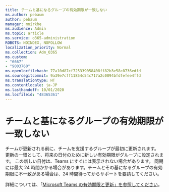 ```yaml
---
title: チームと基になるグループの有効期限が一致しない
ms.author: pebaum
author: pebaum
manager: mnirkhe
ms.audience: Admin
ms.topic: article
ms.service: o365-administration
ROBOTS: NOINDEX, NOFOLLOW
localization_priority: Normal
ms.collection: Adm_O365
ms.custom:
- "6667"
- "9003760"
ms.openlocfilehash: 77a10d87cf725339058408ff82b3e58c0736edfd
ms.sourcegitcommit: 9a39e7cff11854c54c717a2c0094bfdfefee4ffd
ms.translationtype: HT
ms.contentlocale: ja-JP
ms.lasthandoff: 10/01/2020
ms.locfileid: "48365361"
---
```

# <a name="expiration-date-of-team-and-underlying-group-dont-match"></a>チームと基になるグループの有効期限が一致しない

チームが更新される前に、チームを支援するグループが最初に更新されます。 更新の一環として、将来の日付のために新しい有効期限がグループに設定されます。 この新しい日付は、Teams にすぐには表示されない場合があります。 同期には最大 24 時間かかる場合があります。チームとその基になるグループの有効期限に不一致がある場合は、24 時間待ってからサポートを要請してください。  

詳細については、「[Microsoft Teams の有効期限と更新」を参照してください](https://docs.microsoft.com/microsoftteams/team-expiration-renewal)。
